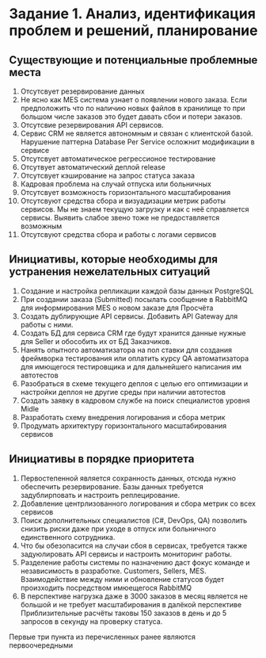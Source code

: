 # Задание 1. Анализ, идентификация проблем и решений, планирование

## Существующие и потенциальные проблемные места

1) Отсутсвует резервирование данных
2) Не ясно как MES система узнает о появлении нового заказа. Если предположить что по наличию новых файлов в хранилище  то при большом числе заказов это будет давать сбои и потери заказов.
3) Отсутсвие резервирования API сервисов.
4) Сервис CRM не является автономным и связан с клиентской базой. Нарушение паттерна Database Per Service осложнит  модификации в сервисе
5) Отсутсвует автоматическое регрессионое тестирование
6) Отсутвует автоматический деплой release
7) Отсутсвует кэширование на запрос статуса заказа
8) Кадровая проблема на случай отпуска или больничных
9) Отсутсвует возможность горизонтального масштабирования
10) Отсутсвуют средства сбора и визуадизации метрик работы сервисов. Мы не знаем текущую загрузку и как с неё справляется сервисы. Выявить слабое звено тоже не предоставляется возможным
11) Отсутсвуют средства сбора и работы с логами сервисов

## Инициативы, которые необходимы для устранения нежелательных ситуаций

1) Создание и настройка репликации каждой базы данных PostgreSQL
2) При создании заказа (Submitted) посылать сообщение в RabbitMQ для информирования MES о новом заказе для Просчёта
3) Создать дублирующие API сервисы. Добавить API Gateway для работы с ними.
4) Создать БД для сервиса CRM где будут хранится данные нужные для Seller и обособить их от БД Заказчиков.
5) Нанять опытного автоматизатора на пол ставки для создания фреймворка тестирования
или оплатить курсу  QA автоматизатора для имющегося тестировщика и для дальнейшего написания им автотестов
6) Разобраться в схеме текущего деплоя с целью его оптимизации и настройки деплоя не другие среды при наличии автотестов
7) Создать заявку в кадровом службе на поиск специалистов уровня Midle
8) Разработать схему внедрения логирования и сбора метрик
9) Продумать архитектуру горизонтального масштабирования сервисов

## Инициативы в порядке приоритета

1) Первостепенной является сохранность данных, отсюда нужно обеспечить резервирование. Базы данных требуется задублирповать и настроить реплецирование.
2) Добавление центрлизованного логирования и сбора метрик со всех сервисов
3) Поиск дополнительных специалистов (C#, DevOps, QA) позволить снизить риски даже при уходе в отпуск или больничного единственного сотрудника.
4) Что бы обезопасится на случаи сбоя в сервисах, требуется также задуюлировать API сервисы и настроить мониторинг работы.
5) Разделение работы системы по назначению даст фокус команде и независимость в разработке.  Customers, Sellers, MES.
Взаимодействие между ними и обновление статусов будет произходить посредством имюещегося RabbitMQ
6) В перспективе нагрузка даже в 3000 заказов в месяц является не большой и не требует масштабирования в далёкой перспективе
Приблизительные расчёты таковы 150 заказов в день и до 5 запросов в секунду на проверку статуса.

Первые три пункта из перечисленных ранее  являются первоочередными
